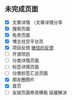 ## 未完成页面
- [x] 文章详情 （文章详情分享
- [x] 搜索页面
- [x] 免责页面
- [x] 博主社交平台页
- [x] 项目反馈 [微信的反馈](https://mp.weixin.qq.com/wxawap/wapreportwxadevlog?action=complain_feedback&appid=wxbddc360a262ff7b5&embeddedappid=&hostappid=&pageid=pages%2Findex%2Findex.html%3F&from=3&version_type=1&version_code=0&screenshot_localId=weixin%3A%2F%2Fresourceid%2Fda56b19d42698f06bd1589dbe0fa55dc&sessionid=hash=1532625981&ts=1705301577209&host=&version=671100216&device=2&business_appid=&msgid=&public_lib_version=1141&public_lib_version_str=3.3.1&template_id=#wechat_redirect)
- [ ] 开源项目
- [ ] 分类详情页面
- [ ] 标签详情页面
- [ ] 分类标签汇总页面
- [x] 朋友圈图片
- [x] 首页
- [ ] 友链页面修改横板  延缓解决